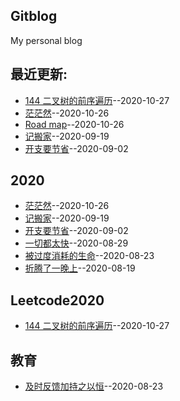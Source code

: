 ## Gitblog
My personal blog

## 最近更新:  
- [144  二叉树的前序遍历](https://github.com/mentaLwz/gitblogOfMental/issues/9)--2020-10-27
- [茫茫然](https://github.com/mentaLwz/gitblogOfMental/issues/8)--2020-10-26
- [Road map](https://github.com/mentaLwz/gitblogOfMental/issues/7)--2020-10-26
- [记搬家](https://github.com/mentaLwz/gitblogOfMental/issues/6)--2020-09-19
- [开支要节省](https://github.com/mentaLwz/gitblogOfMental/issues/5)--2020-09-02
## 2020
- [茫茫然](https://github.com/mentaLwz/gitblogOfMental/issues/8)--2020-10-26
- [记搬家](https://github.com/mentaLwz/gitblogOfMental/issues/6)--2020-09-19
- [开支要节省](https://github.com/mentaLwz/gitblogOfMental/issues/5)--2020-09-02
- [一切都太快](https://github.com/mentaLwz/gitblogOfMental/issues/4)--2020-08-29
- [被过度消耗的生命](https://github.com/mentaLwz/gitblogOfMental/issues/3)--2020-08-23
- [折腾了一晚上](https://github.com/mentaLwz/gitblogOfMental/issues/1)--2020-08-19
## Leetcode2020
- [144  二叉树的前序遍历](https://github.com/mentaLwz/gitblogOfMental/issues/9)--2020-10-27
## 教育
- [及时反馈加持之以恒](https://github.com/mentaLwz/gitblogOfMental/issues/2)--2020-08-23
